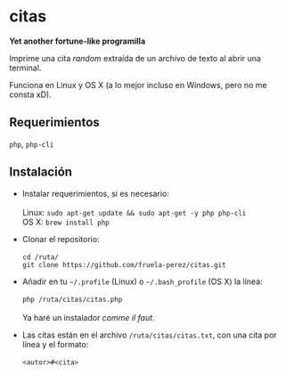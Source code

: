 # citas

**Yet another fortune-like programilla** 

Imprime una cita *random* extraída de un archivo de texto al abrir una terminal.

Funciona en Linux y OS X (a lo mejor incluso en Windows, pero no me consta xD).

## Requerimientos

`php`, `php-cli`

## Instalación

+ Instalar requerimientos, si es necesario:<br/><br/>
  Linux: `sudo apt-get update && sudo apt-get -y php php-cli`<br/>
  OS X: `brew install php`<br>
  
+ Clonar el repositorio:<br/><br/>
  `cd /ruta/`<br/>
  `git clone https://github.com/fruela-perez/citas.git` 

+ Añadir en tu `~/.profile` (Linux) o `~/.bash_profile` (OS X) la línea:<br/><br/>
  `php /ruta/citas/citas.php` <br/><br/>
  Ya haré un instalador *comme il faut*.

+ Las citas están en el archivo `/ruta/citas/citas.txt`, con una cita por línea y el formato:<br/><br/>
  `<autor>#<cita>`
